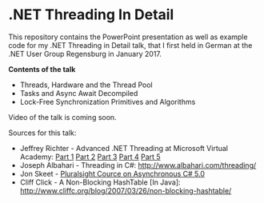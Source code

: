 # .NET Threading In Detail
This repository contains the PowerPoint presentation as well as example code for my .NET Threading in Detail talk, that I first held in German at the .NET User Group Regensburg in January 2017.

**Contents of the talk**
 * Threads, Hardware and the Thread Pool
 * Tasks and Async Await Decompiled
 * Lock-Free Synchronization Primitives and Algorithms

Video of the talk is coming soon.

Sources for this talk:
 * Jeffrey Richter - Advanced .NET Threading at Microsoft Virtual Academy: [Part 1](https://mva.microsoft.com/en-US/training-courses/advanced-net-threading-part-1-thread-fundamentals-16656) [Part 2](https://mva.microsoft.com/en-US/training-courses/advanced-net-threading-part-2-computebound-async-operations-16658) [Part 3](https://mva.microsoft.com/en-US/training-courses/advanced-net-threading-part-3-iobound-async-operations-16659) [Part 4](https://mva.microsoft.com/en-US/training-courses/advanced-net-threading-part-4-thread-synchronization-primitives-16660) [Part 5](https://mva.microsoft.com/en-US/training-courses/advanced-net-threading-part-5-thread-synchronization-locks-16661)
 * Joseph Albahari - Threading in C#: http://www.albahari.com/threading/
 * Jon Skeet - [Pluralsight Cource on Asynchronous C# 5.0](https://app.pluralsight.com/library/courses/skeet-async/table-of-contents)
 * Cliff Click - A Non-Blocking HashTable [In Java]: http://www.cliffc.org/blog/2007/03/26/non-blocking-hashtable/
